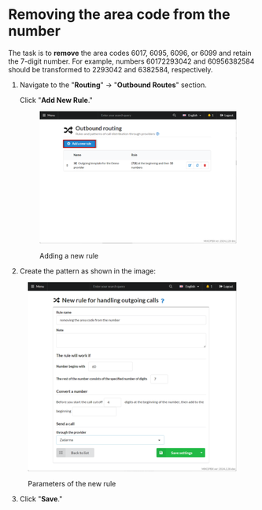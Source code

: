 # Removing the area code from the number

The task is to **remove** the area codes 6017, 6095, 6096, or 6099 and retain the 7-digit number. For example, numbers 60172293042 and 60956382584 should be transformed to 2293042 and 6382584, respectively.

1.  Navigate to the "**Routing**" → "**Outbound Routes**" section.

    Click "**Add New Rule**."

    <figure><img src="../../../.gitbook/assets/newRule.png" alt=""><figcaption><p>Adding a new rule</p></figcaption></figure>
2. Create the pattern as shown in the image:

<figure><img src="../../../.gitbook/assets/new1.png" alt=""><figcaption><p>Parameters of the new rule</p></figcaption></figure>

3. Click "**Save**."
